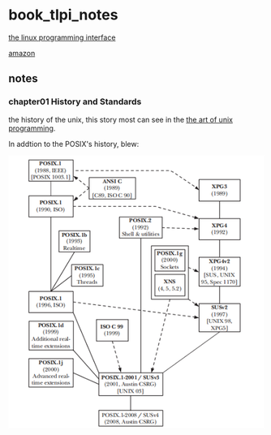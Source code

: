 # book_tlpi_notes

[the linux programming interface](https://man7.org/tlpi/)

[amazon](https://www.amazon.com/Linux-Programming-Interface-System-Handbook/dp/1593272200)


## notes
### chapter01 History and Standards
the history of the unix, this story most can see in the [the art of unix programming](https://www.amazon.com/UNIX-Programming-Addison-Wesley-Professional-Computng/dp/0131429019).

In addtion to the POSIX's history, blew:

![posix history](img/posix_history.png)

